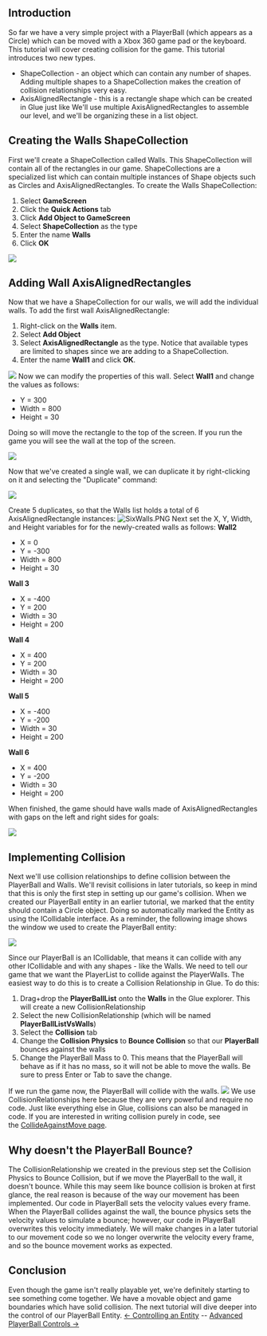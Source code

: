 ## Introduction

So far we have a very simple project with a PlayerBall (which appears as a Circle) which can be moved with a Xbox 360 game pad or the keyboard. This tutorial will cover creating collision for the game. This tutorial introduces two new types.

-   ShapeCollection - an object which can contain any number of shapes. Adding multiple shapes to a ShapeCollection makes the creation of collision relationships very easy.
-   AxisAlignedRectangle - this is a rectangle shape which can be created in Glue just like We'll use multiple AxisAlignedRectangles to assemble our level, and we'll be organizing these in a list object.

## Creating the Walls ShapeCollection

First we'll create a ShapeCollection called Walls. This ShapeCollection will contain all of the rectangles in our game. ShapeCollections are a specialized list which can contain multiple instances of Shape objects such as Circles and AxisAlignedRectangles. To create the Walls ShapeCollection:

1.  Select **GameScreen**
2.  Click the **Quick Actions** tab
3.  Click **Add Object to GameScreen**
4.  Select **ShapeCollection** as the type
5.  Enter the name **Walls**
6.  Click **OK**

[![](/wp-content/uploads/2016/01/2021_July_25_130007.gif)](/wp-content/uploads/2016/01/2021_July_25_130007.gif)

## Adding Wall AxisAlignedRectangles

Now that we have a ShapeCollection for our walls, we will add the individual walls. To add the first wall AxisAlignedRectangle:

1.  Right-click on the **Walls** item.
2.  Select **Add Object**
3.  Select **AxisAlignedRectangle** as the type. Notice that available types are limited to shapes since we are adding to a ShapeCollection.
4.  Enter the name **Wall1** and click **OK**.

[![](/wp-content/uploads/2016/01/2021_July_25_133309.gif)](/wp-content/uploads/2016/01/2021_July_25_133309.gif) Now we can modify the properties of this wall. Select **Wall1** and change the values as follows:

-   Y = 300
-   Width = 800
-   Height = 30

Doing so will move the rectangle to the top of the screen. If you run the game you will see the wall at the top of the screen.

![](/media/2021-07-img_60fdb75161810.png)

Now that we've created a single wall, we can duplicate it by right-clicking on it and selecting the "Duplicate" command:

![](/media/2021-07-img_60fdb7890ef6f.png)

Create 5 duplicates, so that the Walls list holds a total of 6 AxisAlignedRectangle instances: ![SixWalls.PNG](/media/migrated_media-SixWalls.PNG) Next set the X, Y, Width, and Height variables for for the newly-created walls as follows: **Wall2**

-   X = 0
-   Y = -300
-   Width = 800
-   Height = 30

**Wall 3**

-   X = -400
-   Y = 200
-   Width = 30
-   Height = 200

**Wall 4**

-   X = 400
-   Y = 200
-   Width = 30
-   Height = 200

**Wall 5**

-   X = -400
-   Y = -200
-   Width = 30
-   Height = 200

**Wall 6**

-   X = 400
-   Y = -200
-   Width = 30
-   Height = 200

When finished, the game should have walls made of AxisAlignedRectangles with gaps on the left and right sides for goals:

![](/media/2021-07-img_60fdbae917a81.png)

## Implementing Collision

Next we'll use collision relationships to define collision between the PlayerBall and Walls. We'll revisit collisions in later tutorials, so keep in mind that this is only the first step in setting up our game's collision. When we created our PlayerBall entity in an earlier tutorial, we marked that the entity should contain a Circle object. Doing so automatically marked the Entity as using the ICollidable interface. As a reminder, the following image shows the window we used to create the PlayerBall entity:

![](/media/2021-07-img_60fdb8d652c26.png)

Since our PlayerBall is an ICollidable, that means it can collide with any other ICollidable and with any shapes - like the Walls. We need to tell our game that we want the PlayerList to collide against the PlayerWalls. The easiest way to do this is to create a Collision Relationship in Glue. To do this:

1.  Drag+drop the **PlayerBallList** onto the **Walls** in the Glue explorer. This will create a new CollisionRelationship
2.  Select the new CollisionRelationship (which will be named **PlayerBallListVsWalls**)
3.  Select the **Collision** tab
4.  Change the **Collision Physics** to **Bounce Collision** so that our **PlayerBall** bounces against the walls
5.  Change the PlayerBall Mass to 0. This means that the PlayerBall will behave as if it has no mass, so it will not be able to move the walls. Be sure to press Enter or Tab to save the change.

If we run the game now, the PlayerBall will collide with the walls. [![](/wp-content/uploads/2016/01/2021_July_25_135826.gif)](/wp-content/uploads/2016/01/2021_July_25_135826.gif) We use CollisionRelationships here because they are very powerful and require no code. Just like everything else in Glue, collisions can also be managed in code. If you are interested in writing collision purely in code, see the [CollideAgainstMove page](/frb/docs/index.php?title=FlatRedBall.Math.Geometry.Polygon.CollideAgainstMove).

## Why doesn't the PlayerBall Bounce?

The CollisionRelationship we created in the previous step set the Collision Physics to Bounce Collision, but if we move the PlayerBall to the wall, it doesn't bounce. While this may seem like bounce collision is broken at first glance, the real reason is because of the way our movement has been implemented. Our code in PlayerBall sets the velocity values every frame. When the PlayerBall collides against the wall, the bounce physics sets the velocity values to simulate a bounce; however, our code in PlayerBall overwrites this velocity immediately. We will make changes in a later tutorial to our movement code so we no longer overwrite the velocity every frame, and so the bounce movement works as expected.

## Conclusion

Even though the game isn't really playable yet, we're definitely starting to see something come together. We have a movable object and game boundaries which have solid collision. The next tutorial will dive deeper into the control of our PlayerBall Entity. [\<- Controlling an Entity](/documentation/tutorials/tutorials-beefball/tutorials-beefball-controlling-an-entity.md "Tutorials:Beefball:Controlling an Entity") -- [Advanced PlayerBall Controls -\>](/documentation/tutorials/tutorials-beefball/tutorials-beefball-advanced-playerball-controls.md "Tutorials:Beefball:Advanced PlayerBall Controls")
